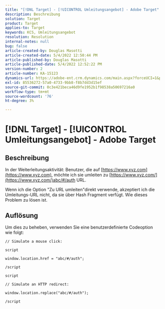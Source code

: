 ```yaml
---
title: "[!DNL Target] - [!UICONTROL Umleitungsangebot] - Adobe Target"
description: Beschreibung
solution: Target
product: Target
applies-to: Target
keywords: KCS, Umleitungsangebot
resolution: Resolution
internal-notes: null
bug: false
article-created-by: Douglas Masotti
article-created-date: 5/4/2022 12:50:44 PM
article-published-by: Douglas Masotti
article-published-date: 5/4/2022 12:52:22 PM
version-number: 2
article-number: KA-15123
dynamics-url: https://adobe-ent.crm.dynamics.com/main.aspx?forceUCI=1&pagetype=entityrecord&etn=knowledgearticle&id=721ba4cb-a8cb-ec11-a7b6-6045bd00d7cd
exl-id: 85536272-57a0-4733-9bb8-f8b7dd3d15ef
source-git-commit: 0c3e421beca46d9fe1952b1f98538a50697216a0
workflow-type: tm+mt
source-wordcount: '76'
ht-degree: 3%

---
```


# [!DNL Target] - [!UICONTROL Umleitungsangebot] - Adobe Target

## Beschreibung


In der Weiterleitungsaktivität: Benutzer, die auf [https://www.xyz.com](https://www.xyz.com), möchte ich sie umleiten zu [https://www.xyz.com/](https://www.xyz.com/)abc/#/auth URL.

Wenn ich die Option &quot;Zu URL umleiten&quot;direkt verwende, akzeptiert ich die Umleitungs-URL nicht, da sie über Hash Fragment verfügt. Wie dieses Problem zu lösen ist.


## Auflösung


Um dies zu beheben, verwenden Sie eine benutzerdefinierte Codeoption wie folgt:

```
// Simulate a mouse click:

script

window.location.href = "abc/#/auth";

/script
```

```
script

// Simulate an HTTP redirect:

window.location.replace("abc/#/auth");

/script
```
